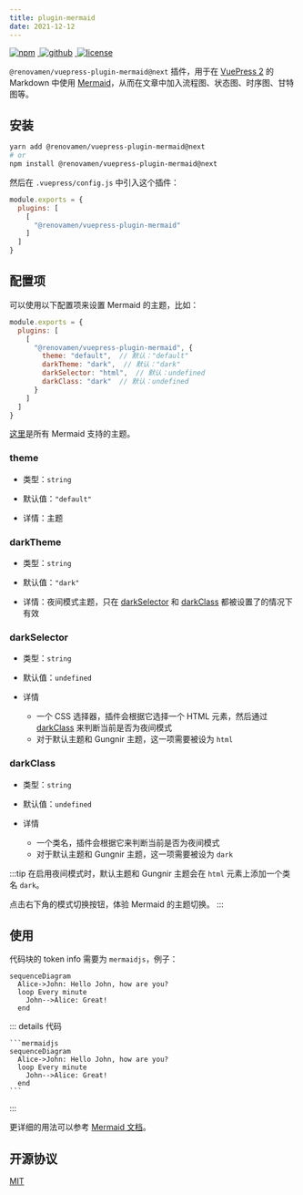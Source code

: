 ```yaml
---
title: plugin-mermaid
date: 2021-12-12
---
```


<p>
  <a href="https://www.npmjs.com/package/@renovamen/vuepress-plugin-mermaid/v/next" target="_blank">
    <img src="https://img.shields.io/npm/v/@renovamen/vuepress-plugin-mermaid/next.svg?style=flat-square&logo=npm" style="display: inline; margin: 0 4px 0 0" alt="npm">
  </a>
  <a href="https://github.com/Renovamen/vuepress-theme-gungnir/tree/main/packages/plugins/mermaid" target="_blank">
    <img src="https://img.shields.io/badge/GitHub-@renovamen/vuepress--plugin--mermaid-26A2FF?style=flat-square&logo=github" style="display: inline; margin: 0 4px 0 0" alt="github">
  </a>
  <a href="https://github.com/Renovamen/vuepress-theme-gungnir/blob/main/packages/plugins/mermaid/LICENSE" target="_blank">
    <img src="https://img.shields.io/badge/License-MIT-green?style=flat-square" style="display: inline; margin: 0 4px 0 0" alt="license">
  </a>
</p>

`@renovamen/vuepress-plugin-mermaid@next` 插件，用于在 [VuePress 2](https://v2.vuepress.vuejs.org/zh/) 的 Markdown 中使用 [Mermaid](https://mermaid-js.github.io)，从而在文章中加入流程图、状态图、时序图、甘特图等。


## 安装

```bash
yarn add @renovamen/vuepress-plugin-mermaid@next
# or
npm install @renovamen/vuepress-plugin-mermaid@next
```

然后在 `.vuepress/config.js` 中引入这个插件：

```js
module.exports = {
  plugins: [
    [
      "@renovamen/vuepress-plugin-mermaid"
    ]
  ]
}
```


## 配置项

可以使用以下配置项来设置 Mermaid 的主题，比如：

```js
module.exports = {
  plugins: [
    [
      "@renovamen/vuepress-plugin-mermaid", {
        theme: "default",  // 默认："default"
        darkTheme: "dark",  // 默认："dark"
        darkSelector: "html",  // 默认：undefined
        darkClass: "dark"  // 默认：undefined
      }
    ]
  ]
}
```

[这里](https://github.com/mermaid-js/mermaid/tree/develop/src/themes)是所有 Mermaid 支持的主题。


### theme

- 类型：`string`

- 默认值：`"default"`

- 详情：主题


### darkTheme

- 类型：`string`

- 默认值：`"dark"`

- 详情：夜间模式主题，只在 [darkSelector](#darkselector) 和 [darkClass](#darkclass) 都被设置了的情况下有效


### darkSelector

- 类型：`string`

- 默认值：`undefined`

- 详情

  - 一个 CSS 选择器，插件会根据它选择一个 HTML 元素，然后通过 [darkClass](#darkclass) 来判断当前是否为夜间模式
  - 对于默认主题和 Gungnir 主题，这一项需要被设为 `html`


### darkClass

- 类型：`string`

- 默认值：`undefined`

- 详情

  - 一个类名，插件会根据它来判断当前是否为夜间模式
  - 对于默认主题和 Gungnir 主题，这一项需要被设为 `dark`


:::tip
在启用夜间模式时，默认主题和 Gungnir 主题会在 `html` 元素上添加一个类名 `dark`。

点击右下角的模式切换按钮，体验 Mermaid 的主题切换。
:::


## 使用

代码块的 token info 需要为 `mermaidjs`，例子：

```mermaidjs
sequenceDiagram
  Alice->John: Hello John, how are you?
  loop Every minute
    John-->Alice: Great!
  end
```

::: details 代码
~~~
```mermaidjs
sequenceDiagram
  Alice->John: Hello John, how are you?
  loop Every minute
    John-->Alice: Great!
  end
```
~~~
:::

更详细的用法可以参考 [Mermaid 文档](https://mermaid-js.github.io)。


## 开源协议

[MIT](https://github.com/Renovamen/vuepress-theme-gungnir/blob/main/packages/plugins/mermaid/LICENSE)
